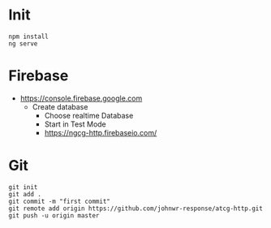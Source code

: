 # Init
```
npm install
ng serve
```
# Firebase
- https://console.firebase.google.com
  - Create database
    - Choose realtime Database
    - Start in Test Mode
    - https://ngcg-http.firebaseio.com/


# Git
```
git init 
git add .
git commit -m "first commit"
git remote add origin https://github.com/johnwr-response/atcg-http.git
git push -u origin master
```
